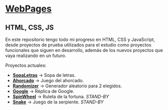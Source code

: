 # [WebPages](https://jsalram.github.io/WebPages/)

## HTML, CSS, JS

En este repositorio tengo todo mi progreso en HTML, CSS y JavaScript, desde proyectos de prueba utilizados para el estudio como proyectos funcionales que siguen en desarrollo,
además de los nuevos proyectos que vaya realizando en un futuro.

Proyectos actuales:
- **[SopaLetras](https://jsalram.github.io/WebPages/SopaLetras/index.html)**   → Sopa de letras.
- **[Ahorcado](https://jsalram.github.io/WebPages/Ahorcado/index.html)**       → Juego del ahorcado.
- **[Randomizer](https://jsalram.github.io/WebPages/Randomizer/random.html)**  → Generador aleatorio para 2 elegidos.
- **[Google](https://jsalram.github.io/WebPages/HTML-CSS/Google/index.html)**  → Réplica de Google.
- **[SpinWheel](https://jsalram.github.io/WebPages/SpinWheel/index.html)**     → Ruleta de la fortuna. *STAND-BY*
- **[Snake](https://jsalram.github.io/WebPages/Snake/index.html)**             → Juego de la serpiente. *STAND-BY*
